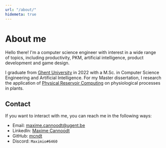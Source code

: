 ```yaml
---
url: "/about/"
hidemeta: true
---
```


# About me

Hello there! I'm a computer science engineer with interest in a wide range of  topics, including productivity, PKM, artificial intelligence, product development and game design.

I graduate from [Ghent University](http://www.ugent.be) in 2022 with a M.Sc. in Computer Science Engineering and Artificial Intelligence. For my Master dissertation, I research the application of [Physical Reservoir Computing](https://doi.org/10.35848/1347-4065/ab8d4f) on physiological processes in plants.

## Contact

If you want to interact with me, you can reach me in the following ways:

- Email: <maxime.cannoodt@ugent.be>
- LinkedIn: [Maxime Cannoodt](https://www.linkedin.com/in/maxime-cannoodt-7b2697192/?locale=en_US)
- GitHub: [mcndt](https://github.com/mcndt)
- Discord: `Maximio#6460`